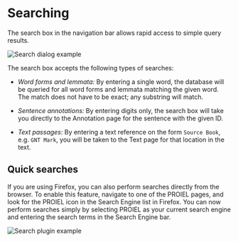 Searching
=========

The search box in the navigation bar allows rapid access to simple
query results.

![Search dialog example](/images/help-searching.png)

The search box accepts the following types of searches:

* *Word forms and lemmata:* By entering a single word, the database
  will be queried for all word forms and lemmata matching the given
  word. The match does not have to be exact; any substring will match.

* *Sentence annotations:* By entering digits only, the search box will
  take you directly to the Annotation page for the sentence with the
  given ID.

* *Text passages:* By entering a text reference on the form `Source
  Book`, e.g. `GNT Mark`, you will be taken to the Text page for that
  location in the text.

Quick searches
--------------

If you are using Firefox, you can also perform searches directly from
the browser. To enable this feature, navigate to one of the PROIEL
pages, and look for the PROIEL icon in the Search Engine list in
Firefox. You can now perform searches simply by selecting PROIEL as
your current search engine and entering the search terms in the Search
Engine bar.

![Search plugin example](/images/help-plugin.png)
